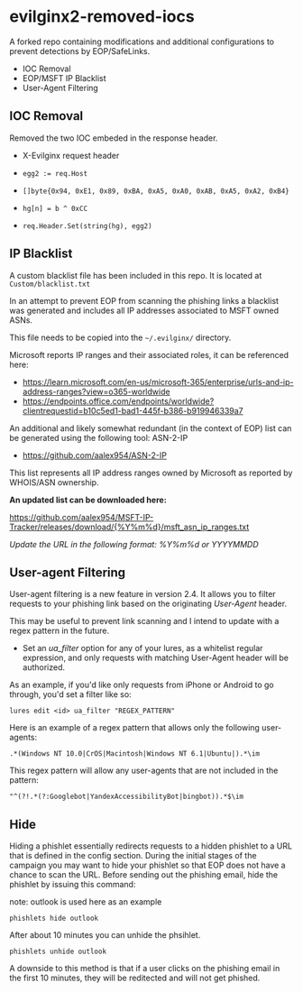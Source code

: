 # evilginx2-removed-iocs

A forked repo containing modifications and additional configurations to prevent detections by EOP/SafeLinks.

- IOC Removal
- EOP/MSFT IP Blacklist
- User-Agent Filtering


## IOC Removal

Removed the two IOC embeded in the response header. 

- X-Evilginx request header

- ```egg2 := req.Host```
- ```[]byte{0x94, 0xE1, 0x89, 0xBA, 0xA5, 0xA0, 0xAB, 0xA5, 0xA2, 0xB4}```
- ```hg[n] = b ^ 0xCC```
- ```req.Header.Set(string(hg), egg2)```

## IP Blacklist

A custom blacklist file has been included in this repo. It is located at 
```Custom/blacklist.txt```

In an attempt to prevent EOP from scanning the phishing links a blacklist was generated and includes all IP addresses associated to MSFT owned ASNs.

This file needs to be copied into the ```~/.evilginx/``` directory.

Microsoft reports IP ranges and their associated roles, it can be referenced here:

- https://learn.microsoft.com/en-us/microsoft-365/enterprise/urls-and-ip-address-ranges?view=o365-worldwide
- https://endpoints.office.com/endpoints/worldwide?clientrequestid=b10c5ed1-bad1-445f-b386-b919946339a7

An additional and likely somewhat redundant (in the context of EOP) list can be generated using the following tool: ASN-2-IP

- https://github.com/aalex954/ASN-2-IP

This list represents all IP address ranges owned by Microsoft as reported by WHOIS/ASN ownership.

__An updated list can be downloaded here:__

https://github.com/aalex954/MSFT-IP-Tracker/releases/download/{%Y%m%d}/msft_asn_ip_ranges.txt

_Update the URL in the following format: %Y%m%d or YYYYMMDD_

## User-agent Filtering

User-agent filtering is a new feature in version 2.4. It allows you to filter requests to your phishing link based on the originating _User-Agent_ header.

This may be useful to prevent link scanning and I intend to update with a regex pattern in the future.

- Set an _ua_filter_ option for any of your lures, as a whitelist regular expression, and only requests with matching User-Agent header will be authorized.

As an example, if you'd like only requests from iPhone or Android to go through, you'd set a filter like so:

```lures edit <id> ua_filter "REGEX_PATTERN"``` 

Here is an example of a regex pattern that allows only the following user-agents:

```.*(Windows NT 10.0|CrOS|Macintosh|Windows NT 6.1|Ubuntu|).*\im```


This regex pattern will allow any user-agents that are not included in the pattern:

```"^(?!.*(?:Googlebot|YandexAccessibilityBot|bingbot)).*$\im```

## Hide

Hiding a phishlet essentially redirects requests to a hidden phishlet to a URL that is defined in the config section.
During the initial stages of the campaign you may want to hide your phishlet so that EOP does not have a chance to scan the URL.
Before sending out the phishing email, hide the phishlet by issuing this command:

note: outlook is used here as an example

```phishlets hide outlook```

After about 10 minutes you can unhide the phsihlet. 

```phishlets unhide outlook```

A downside to this method is that if a user clicks on the phishing email in the first 10 minutes, they will be reditected and will not get phished.
